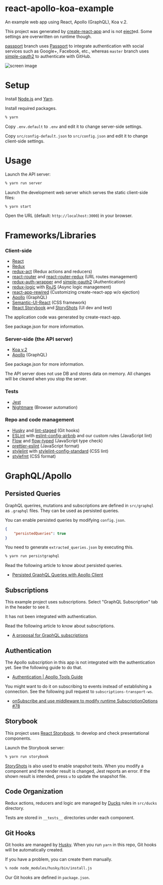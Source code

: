react-apollo-koa-example
========================

An example web app using React, Apollo (GraphQL), Koa v.2.

This project was generated by [create-react-app](https://github.com/facebookincubator/create-react-app)
and is not [eject](https://github.com/facebookincubator/create-react-app/blob/master/packages/react-scripts/template/README.md#npm-run-eject)ed.
Some settings are overwritten on runtime though.

[passport](https://github.com/yatsu/react-apollo-koa-example/tree/passport)
branch uses [Passport](http://passportjs.org/) to integrate authentication with
social services such as Google+, Facebook, etc., whereas `master` branch uses
[simple-oauth2](https://github.com/lelylan/simple-oauth2) to authenticate with
GitHub.

![screen image](https://raw.githubusercontent.com/yatsu/react-apollo-koa-example/master/docs/screen.png)

Setup
=====

Install [Node.js](https://nodejs.org/) and [Yarn](https://yarnpkg.com/).

Install required packages.

```sh
% yarn
```

Copy `.env.default` to `.env` and edit it to change server-side settings.

Copy `src/config-default.json` to `src/config.json` and edit it to change
client-side settings.

Usage
=====

Launch the API server:

```sh
% yarn run server
```

Launch the development web server which serves the static client-side files:

```sh
% yarn start
```

Open the URL (default: `http://localhost:3000`) in your browser.

Frameworks/Libraries
====================

### Client-side

* [React](https://facebook.github.io/react/)
* [Redux](http://redux.js.org/)
* [redux-act](https://github.com/pauldijou/redux-act)
  (Redux actions and reducers)
* [react-router](https://github.com/ReactTraining/react-router) and
  [react-router-redux](https://github.com/reactjs/react-router-redux)
  (URL routes management)
* [redux-auth-wrapper](https://github.com/mjrussell/redux-auth-wrapper)
  and [simple-oauth2](https://github.com/lelylan/simple-oauth2)
  (Authentication)
* [redux-logic](https://github.com/jeffbski/redux-logic)
  with [RxJS](https://github.com/ReactiveX/rxjs)
  (Async logic management)
* [react-app-rewired](https://github.com/timarney/react-app-rewired)
  (Customizing create-react-app w/o ejection)
* [Apollo](http://dev.apollodata.com/) (GraphQL)
* [Semantic-UI-React](http://react.semantic-ui.com/) (CSS framework)
* [React Storybook](https://github.com/storybooks/react-storybook) and
  [StoryShots](https://github.com/storybooks/storyshots) (UI dev and test)

The application code was generated by create-react-app.

See package.json for more information.

### Server-side (the API server)

* [Koa v.2](https://github.com/koajs/koa)
* [Apollo](http://dev.apollodata.com/) (GraphQL)

See package.json for more information.

The API server does not use DB and stores data on memory.
All changes will be cleared when you stop the server.

### Tests

* [Jest](https://facebook.github.io/jest/)
* [Nightmare](http://www.nightmarejs.org/) (Browser automation)

### Repo and code management

* [Husky](https://github.com/typicode/husky) and
  [lint-staged](https://github.com/okonet/lint-staged) (Git hooks)
* [ESLint](http://eslint.org/) with
  [eslint-config-airbnb](https://www.npmjs.com/package/eslint-config-airbnb)
  and our custom rules (JavaScript lint)
* [Flow](https://flow.org/) and
  [flow-typed](https://github.com/flowtype/flow-typed) (JavaScript type check)
* [prettier-eslint](https://github.com/prettier/prettier-eslint)
  (JavaScript format)
* [stylelint](https://github.com/stylelint/stylelint) with
  [stylelint-config-standard](https://github.com/stylelint/stylelint-config-standard)
  (CSS lint)
* [stylefmt](https://github.com/morishitter/stylefmt) (CSS format)

GraphQL/Apollo
==============

Persisted Queries
-----------------

GraphQL querires, mutations and subscriptions are defined in `src/graphql` as `.graphql` files.
They can be used as persisted queries.

You can enable persisted queries by modifying `config.json`.

```json
{
    "persistedQueries": true
}
```

You need to generate `extracted_queries.json` by executing this.

```sh
% yarn run persistgraphql
```

Read the following article to know about persisted queries.

* [Persisted GraphQL Queries with Apollo Client](https://dev-blog.apollodata.com/persisted-graphql-queries-with-apollo-client-119fd7e6bba5#.wnzn2qlpf)

Subscriptions
-------------

This example project uses subscriptions.
Select "GraphQL Subscription" tab in the header to see it.

It has not been integrated with authentication.

Read the following article to know about subscriptions.

* [A proposal for GraphQL subscriptions](https://dev-blog.apollodata.com/a-proposal-for-graphql-subscriptions-1d89b1934c18#.vso7t15e5)

Authentication
--------------

The Apollo subscription in this app is not integrated with the authentication
yet.  See the following guide to do that.

* [Authentication | Apollo Tools Guide](http://dev.apollodata.com/tools/graphql-subscriptions/authentication.html)

You might want to do it on subscribing to events instead of establishing a
connection.
See the following pull request to `subscriptions-transport-ws`.

* [onSubscribe and use middleware to modify runtime SubscriptionOptions #78](https://github.com/apollographql/subscriptions-transport-ws/pull/78)

Storybook
---------

This project uses [React Storybook](https://github.com/storybooks/react-storybook).
to develop and check presentational components.

Launch the Storybook server:

```sh
% yarn run storybook
```

[StoryShots](https://github.com/storybooks/storyshots) is also used to enable
snapshot tests.
When you modify a component and the render result is changed, Jest reports an
error. If the shown result is intended, press `u` to update the snapshot file.

Code Organization
-----------------

Redux actions, reducers and logic are managed by
[Ducks](https://github.com/erikras/ducks-modular-redux) rules in `src/ducks`
directory.

Tests are stored in `__tests__` directories under each component.

Git Hooks
---------

Git hooks are managed by [Husky](https://github.com/typicode/husky).
When you run `yarn` in this repo, Git hooks will be automatically created.

If you have a problem, you can create them manually.

```sh
% node node_modules/husky/bin/install.js
```

Our Git hooks are defined in `package.json`.
